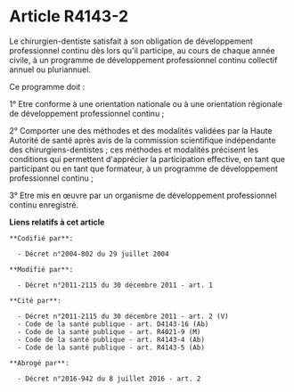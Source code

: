 # Article R4143-2

Le chirurgien-dentiste satisfait à son obligation de développement professionnel continu dès lors qu'il participe, au cours
de chaque année civile, à un programme de développement professionnel continu collectif annuel ou pluriannuel. 

Ce programme doit : 

1° Etre conforme à une orientation nationale ou à une orientation régionale de développement professionnel continu ; 

2° Comporter une des méthodes et des modalités validées par la Haute Autorité de santé après avis de la commission
scientifique indépendante des chirurgiens-dentistes ; ces méthodes et modalités précisent les conditions qui permettent
d'apprécier la participation effective, en tant que participant ou en tant que formateur, à un programme de développement
professionnel continu ; 

3° Etre mis en œuvre par un organisme de développement professionnel continu enregistré.

**Liens relatifs à cet article**

	**Codifié par**:

	  - Décret n°2004-802 du 29 juillet 2004

	**Modifié par**:

	  - Décret n°2011-2115 du 30 décembre 2011 - art. 1

	**Cité par**:

	  - Décret n°2011-2115 du 30 décembre 2011 - art. 2 (V)
	  - Code de la santé publique - art. D4143-16 (Ab)
	  - Code de la santé publique - art. R4021-9 (M)
	  - Code de la santé publique - art. R4143-4 (Ab)
	  - Code de la santé publique - art. R4143-5 (Ab)

	**Abrogé par**:

	  - Décret n°2016-942 du 8 juillet 2016 - art. 2
